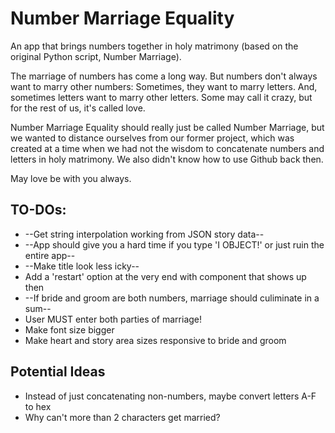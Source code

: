 # Number Marriage Equality

An app that brings numbers together in holy matrimony (based on the original Python script, Number Marriage).

The marriage of numbers has come a long way. But numbers don't always want to marry other numbers: Sometimes, they want to marry letters. And, sometimes letters want to marry other letters. Some may call it crazy, but for the rest of us, it's called love.

Number Marriage Equality should really just be called Number Marriage, but we wanted to distance ourselves from our former project, which was created at a time when we had not the wisdom to concatenate numbers and letters in holy matrimony. We also didn't know how to use Github back then.

May love be with you always.

## TO-DOs:
* --Get string interpolation working from JSON story data--
* --App should give you a hard time if you type 'I OBJECT!' or just ruin the entire app--
* --Make title look less icky--
* Add a 'restart' option at the very end with component that shows up then
* --If bride and groom are both numbers, marriage should culiminate in a sum--
* User MUST enter both parties of marriage!
* Make font size bigger
* Make heart and story area sizes responsive to bride and groom

## Potential Ideas
* Instead of just concatenating non-numbers, maybe convert letters A-F to hex
* Why can't more than 2 characters get married?
